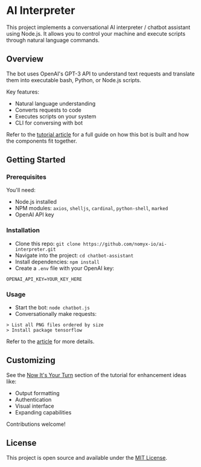 # AI Interpreter

This project implements a conversational AI interpreter / chatbot assistant using Node.js. It allows you to control your machine and execute scripts through natural language commands.

## Overview

The bot uses OpenAI's GPT-3 API to understand text requests and translate them into executable bash, Python, or Node.js scripts.

Key features:

- Natural language understanding
- Converts requests to code
- Executes scripts on your system
- CLI for conversing with bot

Refer to the [tutorial article](https://medium.com/@sschepis/building-a-gpt-driven-chatbot-assistant-ai-interpreter-with-node-js-e7ee29d0c9ec) for a full guide on how this bot is built and how the components fit together.

## Getting Started

### Prerequisites

You'll need:

- Node.js installed
- NPM modules: `axios`, `shelljs`, `cardinal`, `python-shell`, `marked` 
- OpenAI API key 

### Installation

- Clone this repo: `git clone https://github.com/nomyx-io/ai-interpreter.git`
- Navigate into the project: `cd chatbot-assistant`
- Install dependencies: `npm install`
- Create a `.env` file with your OpenAI key:

```
OPENAI_API_KEY=YOUR_KEY_HERE 
```

### Usage

- Start the bot: `node chatbot.js`
- Conversationally make requests: 

```
> List all PNG files ordered by size
> Install package tensorflow
```

Refer to the [article](https://medium.com/@sschepis/building-a-gpt-driven-chatbot-assistant-ai-interpreter-with-node-js-e7ee29d0c9ec) for more details.

## Customizing

See the [Now It's Your Turn](https://medium.com/@sschepis/building-a-gpt-driven-chatbot-assistant-ai-interpreter-with-node-js-e7ee29d0c9ec#now-its-your-turn) section of the tutorial for enhancement ideas like:

- Output formatting
- Authentication
- Visual interface
- Expanding capabilities

Contributions welcome!

## License

This project is open source and available under the [MIT License](LICENSE).
